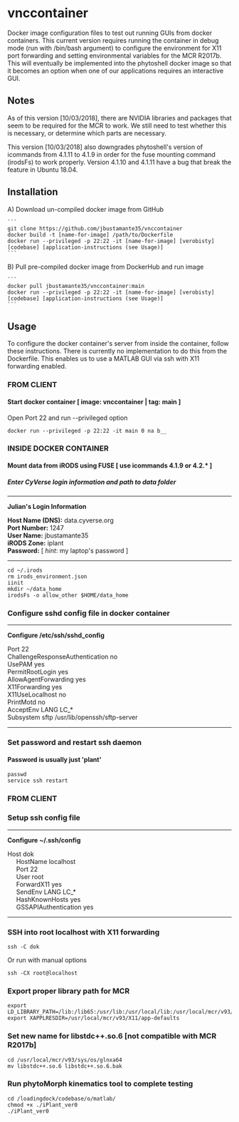 # vnccontainer
Docker image configuration files to test out running GUIs from docker containers. 
This current version requires running the container in debug mode (run with /bin/bash argument) to configure the environment for X11 port forwarding and setting environmental variables for the MCR R2017b. 
This will eventually be implemented into the phytoshell docker image so that it becomes an option when one of our applications requires an interactive GUI.

## Notes
As of this version [10/03/2018], there are NVIDIA libraries and packages that seem to be required for the MCR to work. 
We still need to test whether this is necessary, or determine which parts are necessary.

This version [10/03/2018] also downgrades phytoshell's version of icommands from 4.1.11 to 4.1.9 in order for the fuse mounting command (irodsFs) to work properly. 
Version 4.1.10 and 4.1.11 have a bug that break the feature in Ubuntu 18.04. 

## Installation
A)  Download un-compiled docker image from GitHub <br />

    ```
    git clone https://github.com/jbustamante35/vnccontainer
    docker build -t [name-for-image] /path/to/Dockerfile
    docker run --privileged -p 22:22 -it [name-for-image] [verobisty] [codebase] [application-instructions (see Usage)]
    ```

B) Pull pre-compiled docker image from DockerHub and run image <br />

    ```
    docker pull jbustamante35/vnccontainer:main
    docker run --privileged -p 22:22 -it [name-for-image] [verobisty] [codebase] [application-instructions (see Usage)]
    ```

## Usage
To configure the docker container's server from inside the container, follow these instructions. 
There is currently no implementation to do this from the Dockerfile.
This enables us to use a MATLAB GUI via ssh with X11 forwarding enabled.

### FROM CLIENT
#### Start docker container [ image: vnccontainer | tag: main ]
Open Port 22 and run --privileged option
```
docker run --privileged -p 22:22 -it main 0 na b__
```

### INSIDE DOCKER CONTAINER
#### Mount data from iRODS using FUSE [ use icommands 4.1.9 or 4.2.* ]
##### Enter CyVerse login information and path to data folder
---
**Julian's Login Information**

  **Host Name (DNS):** data.cyverse.org <br />
  **Port Number:** 1247 <br />
  **User Name:** jbustamante35 <br />
  **iRODS Zone:** iplant <br />
  **Password:** [ *hint*: my laptop's password ] <br />

---

```
cd ~/.irods
rm irods_environment.json
iinit
mkdir ~/data_home
irodsFs -o allow_other $HOME/data_home

```

### Configure sshd config file in docker container
---
**Configure /etc/ssh/sshd_config**

Port 22 <br />
ChallengeResponseAuthentication no <br />
UsePAM yes <br />
PermitRootLogin yes <br />
AllowAgentForwarding yes <br />
X11Forwarding yes <br />
X11UseLocalhost no <br />
PrintMotd no <br />
AcceptEnv LANG LC_* <br />
Subsystem       sftp    /usr/lib/openssh/sftp-server <br />

---

### Set password and restart ssh daemon
#### Password is usually just 'plant'
```
passwd
service ssh restart
```

### FROM CLIENT
### Setup ssh config file 
---
**Configure ~/.ssh/config**

Host dok <br />
&nbsp;&nbsp;&nbsp;&nbsp;	HostName localhost   
&nbsp;&nbsp;&nbsp;&nbsp;	Port 22 <br />
&nbsp;&nbsp;&nbsp;&nbsp;	User root <br />
&nbsp;&nbsp;&nbsp;&nbsp;	ForwardX11 yes <br />
&nbsp;&nbsp;&nbsp;&nbsp;	SendEnv LANG LC_* <br />
&nbsp;&nbsp;&nbsp;&nbsp;	HashKnownHosts yes <br />
&nbsp;&nbsp;&nbsp;&nbsp;	GSSAPIAuthentication yes <br />

---

### SSH into root localhost with X11 forwarding
```
ssh -C dok
```
Or run with manual options 
```
ssh -CX root@localhost
```

### Export proper library path for MCR
```
export LD_LIBRARY_PATH=/lib:/lib65:/usr/lib:/usr/local/lib:/usr/local/mcr/v93/runtime/glnxa64:/usr/local/mcr/v93/bin/glnxa64:/usr/local/mcr/v93/sys/os/glnxa64:/usr/local/nvidia/lib:/usr/local/nvidia/lib64
export XAPPLRESDIR=/usr/local/mcr/v93/X11/app-defaults
```

### Set new name for libstdc++.so.6 [not compatible with MCR R2017b]
```
cd /usr/local/mcr/v93/sys/os/glnxa64
mv libstdc++.so.6 libstdc++.so.6.bak
```

### Run phytoMorph kinematics tool to complete testing
```
cd /loadingdock/codebase/o/matlab/
chmod +x ./iPlant_ver0
./iPlant_ver0
```


